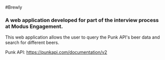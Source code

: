 #Brewly

### A web application developed for part of the interview process at Modus Engagement.

This web application allows the user to query the Punk API's beer data and
search for different beers.

Punk API: https://punkapi.com/documentation/v2

